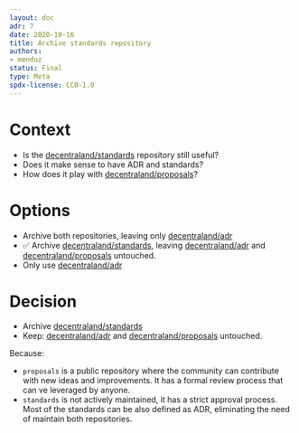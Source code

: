 ```yaml
---
layout: doc
adr: 7
date: 2020-10-16
title: Archive standards repository
authors:
- menduz
status: Final
type: Meta
spdx-license: CC0-1.0
---
```


# Context

* Is the [decentraland/standards](https://github.com/decentraland/standards) repository still useful?
* Does it make sense to have ADR and standards?
* How does it play with [decentraland/proposals](https://github.com/decentraland/proposals)?

# Options

* Archive both repositories, leaving only [decentraland/adr](https://github.com/decentraland/adr)
* ✅ Archive [decentraland/standards](https://github.com/decentraland/standards), leaving [decentraland/adr](https://github.com/decentraland/adr) and [decentraland/proposals](https://github.com/decentraland/proposals) untouched.
* Only use [decentraland/adr](https://github.com/decentraland/adr)

# Decision

* Archive [decentraland/standards](https://github.com/decentraland/standards)
* Keep: [decentraland/adr](https://github.com/decentraland/adr) and [decentraland/proposals](https://github.com/decentraland/proposals) untouched.

Because:
* `proposals` is a public repository where the community can contribute with new ideas and improvements. It has a formal review process that can ve leveraged by anyone.
* `standards` is not actively maintained, it has a strict approval process. Most of the standards can be also defined as ADR, eliminating the need of maintain both repositories.
